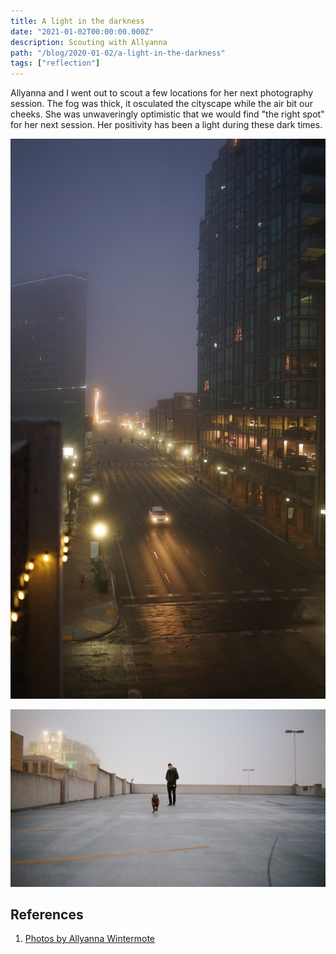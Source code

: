 ```yaml
---
title: A light in the darkness
date: "2021-01-02T00:00:00.000Z"
description: Scouting with Allyanna
path: "/blog/2020-01-02/a-light-in-the-darkness"
tags: ["reflection"]
---
```


Allyanna and I went out to scout a few locations for her next photography session. The fog was thick, it osculated
the cityscape while the air bit our cheeks. She was unwaveringly optimistic that we would find "the right spot" 
for her next session. Her positivity has been a light during these dark times.

![](./foggy-main.JPG)

![](./velo-running.JPG)

## References

1. [Photos by Allyanna Wintermote](https://www.instagram.com/aw.click/)
